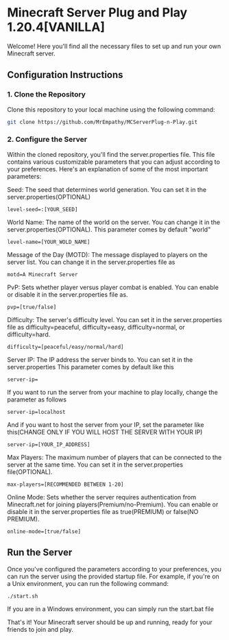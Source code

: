 # Minecraft Server Plug and Play 1.20.4[VANILLA]

Welcome! Here you'll find all the necessary files to set up and run your own Minecraft server.

## Configuration Instructions

### 1. Clone the Repository

Clone this repository to your local machine using the following command:

  ```bash
  git clone https://github.com/MrEmpathy/MCServerPlug-n-Play.git
  ```

### 2. Configure the Server

Within the cloned repository, you'll find the server.properties file.
This file contains various customizable parameters that you can adjust according to your preferences.
Here's an explanation of some of the most important parameters:

Seed: The seed that determines world generation. You can set it in the server.properties(OPTIONAL)
```properties
level-seed=:[YOUR_SEED]
```
World Name: The name of the world on the server. You can change it in the server.properties(OPTIONAL). This parameter comes by default "world"

```properties
level-name=[YOUR_WOLD_NAME]
```
Message of the Day (MOTD): The message displayed to players on the server list. You can change it in the server.properties file as
```properties
motd=A Minecraft Server
```
PvP: Sets whether player versus player combat is enabled. You can enable or disable it in the server.properties file as.
```properties
pvp=[true/false]
```
Difficulty: The server's difficulty level. You can set it in the server.properties file as difficulty=peaceful, difficulty=easy, difficulty=normal, or difficulty=hard.
```properties
difficulty=[peaceful/easy/normal/hard]
```

Server IP: The IP address the server binds to. You can set it in the server.properties
This parameter comes by default like this
```properties
server-ip=
```
If you want to run the server from your machine to play locally, change the parameter as follows
```properties
server-ip=localhost
```
And if you want to host the server from your IP, set the parameter like this(CHANGE ONLY IF YOU WILL HOST THE SERVER WITH YOUR IP) 
```properties
server-ip=[YOUR_IP_ADDRESS]
```
Max Players: The maximum number of players that can be connected to the server at the same time. You can set it in the server.properties file(OPTIONAL).
```properties
max-players=[RECOMMENDED BETWEEN 1-20]
```
Online Mode: Sets whether the server requires authentication from Minecraft.net for joining players(Premium/no-Premium). You can enable or disable it in the server.properties file as true(PREMIUM) or false(NO PREMIUM).
```properties
online-mode=[true/false]
```
## Run the Server

Once you've configured the parameters according to your preferences, you can run the server using the provided startup file. For example, if you're on a Unix environment, you can run the following command:
```bash
./start.sh
```
If you are in a Windows environment, you can simply run the start.bat file


That's it! Your Minecraft server should be up and running, ready for your friends to join and play.
